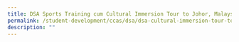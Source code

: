 ```yaml
---
title: DSA Sports Training cum Cultural Immersion Tour to Johor, Malaysia 2019
permalink: /student-development/ccas/dsa/dsa-cultural-immersion-tour-to-johor-malaysia-2019/
description: ""
---
```

